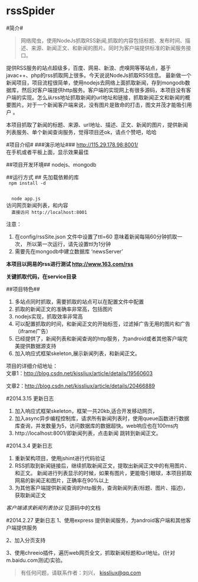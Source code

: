 rssSpider
=========

#简介#

>网络爬虫，使用NodeJs抓取RSS新闻,抓取的内容包括标题、发布时间、描述、来源、新闻正文、和新闻的图片。同时为客户端提供标准的新闻服务接口。    

提供RSS服务的站点超级多，百度、网易、新浪、虎嗅网等等站点，基于javac++、php的rss抓取网上很多。今天说说NodeJs抓取RSS信息。
  最新做一个新闻项目，项目流程很简单，使用nodejs去网络上面抓取新闻，存到mongodb数据库，然后对客户端提供http服务。客户端的实现网上有很多源码，本项目没有客户端的实现。怎么从rss地址抓取新闻的url地址和链接，抓取新闻正文和新闻的概要图片。对于一个新闻客户端来说，没有图片是致命的打击，图文并茂才能吸引用户 。

  本项目抓取了新闻的标题、来源、url地址、描述、正文、新闻的图片，提供新闻列表服务、单个新闻查询服务，觉得项目还ok，请点个赞吧，哈哈

#项目介绍#
###演示地址###
http://115.29.178.98:8001/  
在手机或者平板上面，显示效果最佳  

##项目开发环境##
nodejs、mongodb

##运行方式 ##
先加载依赖的库  
<code> npm install -d </code>   

<code> 
  node app.js
</code>    
访问网页新闻列表，和内容
<code> 
  直接访问 http://localhost:8001
</code>

注意： 
1.  在config/rssSite.json 文件中设置了ttl=60   意味着新闻每隔60分钟抓取一次， 所以第一次运行，请先设置ttl为1分钟
2.  需要先在mongodb中建立数据库 ‘newsServer’




**本项目以网易的rss进行测试 http://www.163.com/rss**

**关键抓取代码，在service目录**


##项目特色##
1.  多站点同时抓取，需要抓取的站点可以在配置文件中配置
2.  抓取的新闻正文的准确率非常高，包括图片
3.  nodejs实现，抓取效率非常高
4.  可以配置抓取的时间，和新闻正文的开始标签，过滤掉广告无用的图片和广告（iframe广告）
5.  已经提供了，新闻列表和新闻查询的http服务，为android或者其他客户端完美提供数据源支持
6.  加入响应式框架skeleton,展示新闻列表，和新闻正文。



项目的详细介绍地址：  
文章1：http://blog.csdn.net/kissliux/article/details/19560603  

文章2：http://blog.csdn.net/kissliux/article/details/20466889  


#2014.3.15 更新日志
1.  加入响应式框架skeleton，框架一共20kb,适合开发移动网页，
2.  加入async异步编程控制库，请求所有新闻列表时，使用queue函数进行数据库查询，并发数量为5，访问数据库的数据超快。web响应也在100ms内
3.  http://localhost:8001/即新闻列表，点击新闻 跳转到新闻正文。  

#2014.3.4  更新日志
1.  重新架构项目，使用jshint进行代码验证
2.  RSS抓取到新闻链接后，继续抓取新闻正文，提取出新闻正文中的有用图片、和正文。 新闻进行列表显示的时候，如果有图片，更能吸引眼球，本项目抓取网易的新闻正和图片，正确率在90%以上
3.  为其他客户端提供新闻查询的http服务，查询新闻列表(标题、图片、描述)，获取新闻正文

*客户端请求新闻列表协议* 见源码中的文档


#2014.2.27 更新日志
1、使用express 提供新闻服务，为android客户端和其他客户端提供服务

2、加入分页支持

3、使用chreeio插件，遍历web网页全文，抓取新闻标题和url地址。(针对m.baidu.com测试)实验。

>有任何问题，请联系作者：刘兴， kissliux@qq.com



